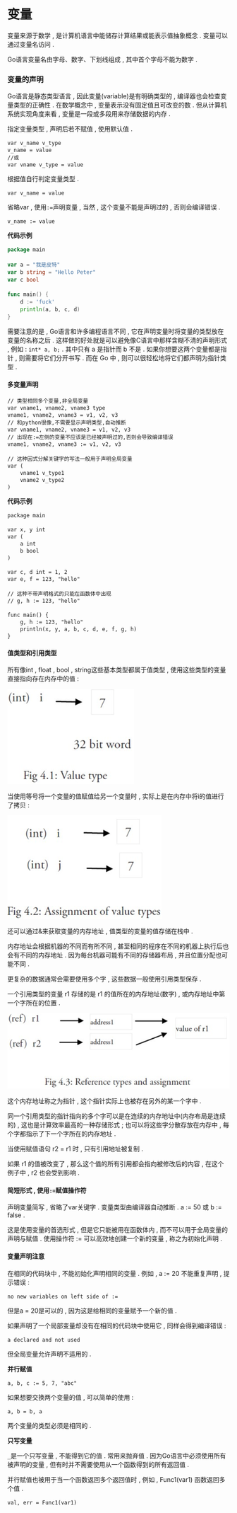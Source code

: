 # 变量

变量来源于数学 , 是计算机语言中能储存计算结果或能表示值抽象概念 . 变量可以通过变量名访问 .

Go语言变量名由字母、数字、下划线组成 , 其中首个字母不能为数字 .

### 变量的声明

Go语言是静态类型语言 , 因此变量\(variable\)是有明确类型的 , 编译器也会检查变量类型的正确性 . 在数学概念中 , 变量表示没有固定值且可改变的数 . 但从计算机系统实现角度来看 , 变量是一段或多段用来存储数据的内存 . 

指定变量类型 , 声明后若不赋值 , 使用默认值 .

```
var v_name v_type
v_name = value
//或
var vname v_type = value
```

根据值自行判定变量类型 .

```
var v_name = value
```

省略var , 使用`:=`声明变量 , 当然 , 这个变量不能是声明过的 , 否则会编译错误 .

```
v_name := value
```

**代码示例**

```go
package main

var a = "我是皮特"
var b string = "Hello Peter"
var c bool

func main() {
    d := 'fuck'
    println(a, b, c, d)
}
```

需要注意的是 , Go语言和许多编程语言不同 , 它在声明变量时将变量的类型放在变量的名称之后 . 这样做的好处就是可以避免像C语言中那样含糊不清的声明形式 , 例如 : `int* a, b;` . 其中只有 a 是指针而 b 不是 . 如果你想要这两个变量都是指针 , 则需要将它们分开书写 . 而在 Go 中 , 则可以很轻松地将它们都声明为指针类型 . 

#### 多变量声明

```
// 类型相同多个变量,非全局变量
var vname1, vname2, vname3 type
vname1, vname2, vname3 = v1, v2, v3
// 和python很像,不需要显示声明类型,自动推断
var vname1, vname2, vname3 = v1, v2, v3
// 出现在:=左侧的变量不应该是已经被声明过的,否则会导致编译错误
vname1, vname2, vname3 := v1, v2, v3

// 这种因式分解关键字的写法一般用于声明全局变量
var (
    vname1 v_type1
    vname2 v_type2
)
```

**代码示例**

```
package main

var x, y int
var (
    a int
    b bool
)

var c, d int = 1, 2
var e, f = 123, "hello"

// 这种不带声明格式的只能在函数体中出现
// g, h := 123, "hello"

func main() {
    g, h := 123, "hello"
    println(x, y, a, b, c, d, e, f, g, h)
}
```

#### 值类型和引用类型

所有像int , float , bool , string这些基本类型都属于值类型 , 使用这些类型的变量直接指向存在内存中的值 :

![](/assets/neicun1.png)

当使用等号将一个变量的值赋值给另一个变量时 , 实际上是在内存中将i的值进行了拷贝 :

![](/assets/neicun2.png)

还可以通过&来获取变量的内存地址 , 值类型的变量的值存储在栈中 .

内存地址会根据机器的不同而有所不同 , 甚至相同的程序在不同的机器上执行后也会有不同的内存地址 . 因为每台机器可能有不同的存储器布局 , 并且位置分配也可能不同 .

更复杂的数据通常会需要使用多个字 , 这些数据一般使用引用类型保存 .

一个引用类型的变量 r1 存储的是 r1 的值所在的内存地址\(数字\) , 或内存地址中第一个字所在的位置 .

![](/assets/neicun3.png)

这个内存地址称之为指针 , 这个指针实际上也被存在另外的某一个字中 .

同一个引用类型的指针指向的多个字可以是在连续的内存地址中\(内存布局是连续的\) , 这也是计算效率最高的一种存储形式 ; 也可以将这些字分散存放在内存中 , 每个字都指示了下一个字所在的内存地址 .

当使用赋值语句 r2 = r1 时 , 只有引用地址被复制 .

如果 r1 的值被改变了 , 那么这个值的所有引用都会指向被修改后的内容 , 在这个例子中 , r2 也会受到影响 .

#### 简短形式 , 使用`:=`赋值操作符

声明变量简写 , 省略了var关键字 . 变量类型由编译器自动推断 . a := 50 或 b := false .

这是使用变量的首选形式 , 但是它只能被用在函数体内 , 而不可以用于全局变量的声明与赋值 . 使用操作符 := 可以高效地创建一个新的变量 , 称之为初始化声明 .

#### 变量声明**注意**

在相同的代码块中 , 不能初始化声明相同的变量 . 例如 , a := 20 不能重复声明 , 提示错误 :

```
no new variables on left side of :=
```

但是a = 20是可以的 , 因为这是给相同的变量赋予一个新的值 .

如果声明了一个局部变量却没有在相同的代码块中使用它 , 同样会得到编译错误 :

```
a declared and not used
```

但全局变量允许声明不适用的 .

**并行赋值**

```
a, b, c := 5, 7, "abc"
```

如果想要交换两个变量的值 , 可以简单的使用 :

```
a, b = b, a
```

两个变量的类型必须是相同的 .

**只写变量**

`_`是一个只写变量 , 不能得到它的值 . 常用来抛弃值 . 因为Go语言中必须使用所有被声明的变量 , 但有时并不需要使用从一个函数得到的所有返回值 .

并行赋值也被用于当一个函数返回多个返回值时 , 例如  , Func1\(var1\) 函数返回多个值 .

```
val, err = Func1(var1)
```



